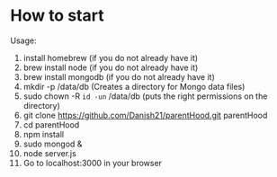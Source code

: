 # How to start

Usage:

1. install homebrew (if you do not already have it)
2. brew install node (if you do not already have it)
3. brew install mongodb (if you do not already have it)
4. mkdir -p /data/db (Creates a directory for Mongo data files)
5. sudo chown -R `id -un` /data/db (puts the right permissions on the directory)
6. git clone https://github.com/Danish21/parentHood.git parentHood
7. cd parentHood
8. npm install
9. sudo mongod &
10. node server.js
11. Go to localhost:3000 in your browser
